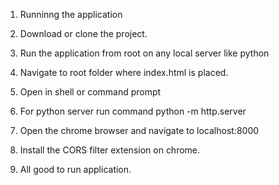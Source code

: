 1. Runninng the application

  1. Download or clone the project.
  2. Run the application from root on any local server like python
  3. Navigate to root folder where index.html is placed.
  4. Open in shell or command prompt
  5. For python server run command python -m http.server
  6. Open the chrome browser and navigate to localhost:8000
  7. Install the CORS filter extension on chrome.
  8. All good to run application.
  
